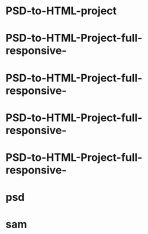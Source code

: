 # PSD-to-HTML-project
# PSD-to-HTML-Project-full-responsive-
# PSD-to-HTML-Project-full-responsive-
# PSD-to-HTML-Project-full-responsive-
# PSD-to-HTML-Project-full-responsive-
# psd
# sam
